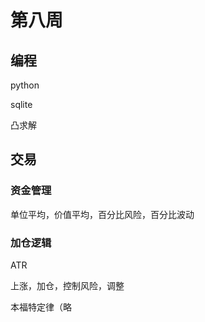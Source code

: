 # 第八周

## 编程

python

sqlite

凸求解

## 交易

### 资金管理

单位平均，价值平均，百分比风险，百分比波动

### 加仓逻辑

ATR

上涨，加仓，控制风险，调整

本福特定律（略
